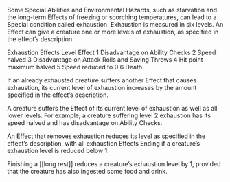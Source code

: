Some Special Abilities and Environmental Hazards, such as starvation and the long-term Effects of freezing or scorching temperatures, can lead to a Special condition called exhaustion. Exhaustion is measured in six levels. An Effect can give a creature one or more levels of exhaustion, as specified in the effect’s description.

Exhaustion Effects
Level	Effect
1	Disadvantage on Ability Checks
2	Speed halved
3	Disadvantage on Attack Rolls and Saving Throws
4	Hit point maximum halved
5	Speed reduced to 0
6	Death

If an already exhausted creature suffers another Effect that causes exhaustion, its current level of exhaustion increases by the amount specified in the effect’s description.

A creature suffers the Effect of its current level of exhaustion as well as all lower levels. For example, a creature suffering level 2 exhaustion has its speed halved and has disadvantage on Ability Checks.

An Effect that removes exhaustion reduces its level as specified in the effect’s description, with all exhaustion Effects Ending if a creature’s exhaustion level is reduced below 1.

Finishing a [[long rest]] reduces a creature’s exhaustion level by 1, provided that the creature has also ingested some food and drink.